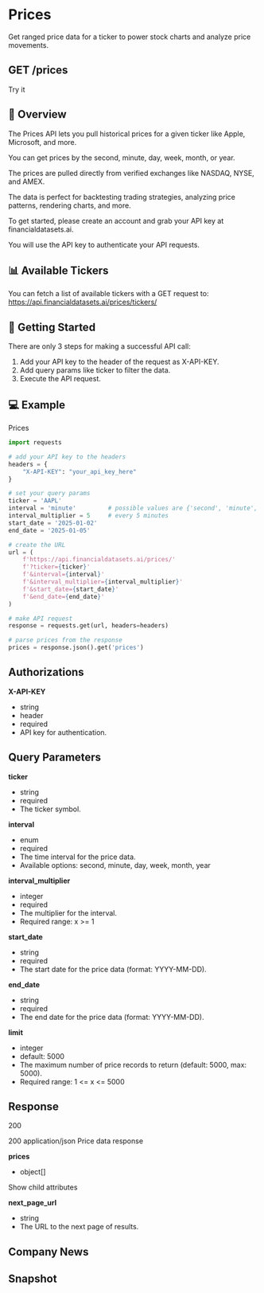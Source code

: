 # Prices
Get ranged price data for a ticker to power stock charts and analyze price movements.

## GET /prices

Try it

## 👋 Overview
The Prices API lets you pull historical prices for a given ticker like Apple, Microsoft, and more.

You can get prices by the second, minute, day, week, month, or year.

The prices are pulled directly from verified exchanges like NASDAQ, NYSE, and AMEX.

The data is perfect for backtesting trading strategies, analyzing price patterns, rendering charts, and more.

To get started, please create an account and grab your API key at financialdatasets.ai.

You will use the API key to authenticate your API requests.

## 📊 Available Tickers
You can fetch a list of available tickers with a GET request to: https://api.financialdatasets.ai/prices/tickers/

## 🚀 Getting Started
There are only 3 steps for making a successful API call:

1. Add your API key to the header of the request as X-API-KEY.
2. Add query params like ticker to filter the data.
3. Execute the API request.

## 💻 Example
Prices

```python
import requests

# add your API key to the headers
headers = {
    "X-API-KEY": "your_api_key_here"
}

# set your query params
ticker = 'AAPL'
interval = 'minute'         # possible values are {'second', 'minute', 'day', 'week', 'month', 'year'}
interval_multiplier = 5     # every 5 minutes
start_date = '2025-01-02'
end_date = '2025-01-05'

# create the URL
url = (
    f'https://api.financialdatasets.ai/prices/'
    f'?ticker={ticker}'
    f'&interval={interval}'
    f'&interval_multiplier={interval_multiplier}'
    f'&start_date={start_date}'
    f'&end_date={end_date}'
)

# make API request
response = requests.get(url, headers=headers)

# parse prices from the response
prices = response.json().get('prices')
```

## Authorizations

**X-API-KEY**
- string
- header
- required
- API key for authentication.

## Query Parameters

**ticker**
- string
- required
- The ticker symbol.

**interval**
- enum<string>
- required
- The time interval for the price data.
- Available options: second, minute, day, week, month, year 

**interval_multiplier**
- integer
- required
- The multiplier for the interval.
- Required range: x >= 1

**start_date**
- string
- required
- The start date for the price data (format: YYYY-MM-DD).

**end_date**
- string
- required
- The end date for the price data (format: YYYY-MM-DD).

**limit**
- integer
- default: 5000
- The maximum number of price records to return (default: 5000, max: 5000).
- Required range: 1 <= x <= 5000

## Response
200

200
application/json
Price data response

**prices**
- object[]

Show child attributes

**next_page_url**
- string
- The URL to the next page of results.

## Company News
## Snapshot 